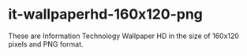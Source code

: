 # it-wallpaperhd-160x120-png
These are Information Technology Wallpaper HD in the size of 160x120 pixels and PNG format.
